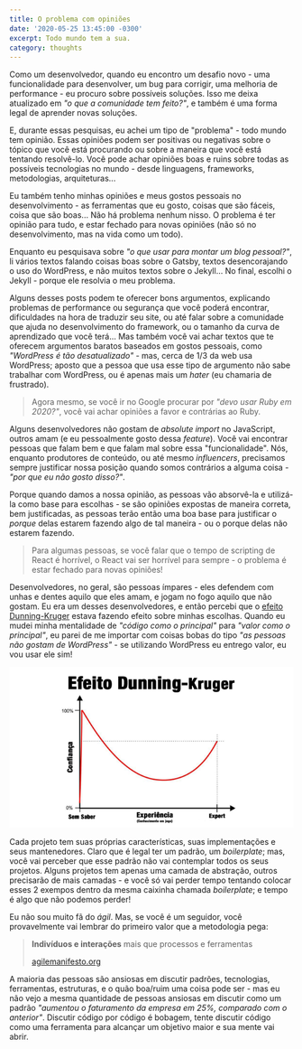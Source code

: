 ```yaml
---
title: O problema com opiniões
date: '2020-05-25 13:45:00 -0300'
excerpt: Todo mundo tem a sua.
category: thoughts
---
```


Como um desenvolvedor, quando eu encontro um desafio novo - uma funcionalidade para desenvolver, um bug para corrigir, uma melhoria de performance - eu procuro sobre possíveis soluções. Isso me deixa atualizado em _"o que a comunidade tem feito?"_, e também é uma forma legal de aprender novas soluções.

E, durante essas pesquisas, eu achei um tipo de "problema" - todo mundo tem opinião. Essas opiniões podem ser positivas ou negativas sobre o tópico que você está procurando ou sobre a maneira que você está tentando resolvê-lo. Você pode achar opiniões boas e ruins sobre todas as possíveis tecnologias no mundo - desde linguagens, frameworks, metodologias, arquiteturas...

Eu também tenho minhas opiniões e meus gostos pessoais no desenvolvimento - as ferramentas que eu gosto, coisas que são fáceis, coisa que são boas... Não há problema nenhum nisso. O problema é ter opinião para tudo, e estar fechado para novas opiniões (não só no desenvolvimento, mas na vida como um todo).

Enquanto eu pesquisava sobre _"o que usar para montar um blog pessoal?"_, li vários textos falando coisas boas sobre o Gatsby, textos desencorajando o uso do WordPress, e não muitos textos sobre o Jekyll... No final, escolhi o Jekyll - porque ele resolvia o meu problema.

Alguns desses posts podem te oferecer bons argumentos, explicando problemas de performance ou segurança que você poderá encontrar, dificuldades na hora de traduzir seu site, ou até falar sobre a comunidade que ajuda no desenvolvimento do framework, ou o tamanho da curva de aprendizado que você terá... Mas também você vai achar textos que te oferecem argumentos baratos baseados em gostos pessoais, como _"WordPress é tão desatualizado"_ - mas, cerca de 1/3 da web usa WordPress; aposto que a pessoa que usa esse tipo de argumento não sabe trabalhar com WordPress, ou é apenas mais um _hater_ (eu chamaria de frustrado).

> Agora mesmo, se você ir no Google procurar por _"devo usar Ruby em 2020?"_, você vai achar opiniões a favor e contrárias ao Ruby.

Alguns desenvolvedores não gostam de _absolute import_ no JavaScript, outros amam (e eu pessoalmente gosto dessa _feature_). Você vai encontrar pessoas que falam bem e que falam mal sobre essa "funcionalidade". Nós, enquanto produtores de conteúdo, ou até mesmo _influencers_, precisamos sempre justificar nossa posição quando somos contrários a alguma coisa - _"por que eu não gosto disso?"_.

Porque quando damos a nossa opinião, as pessoas vão absorvê-la e utilizá-la como base para escolhas - se são opiniões expostas de maneira correta, bem justificadas, as pessoas terão então uma boa base para justificar o _porque_ delas estarem fazendo algo de tal maneira - ou o porque delas não estarem fazendo.

> Para algumas pessoas, se você falar que o tempo de scripting de React é horrível, o React vai ser horrível para sempre - o problema é estar fechado para novas opiniões!

Desenvolvedores, no geral, são pessoas ímpares - eles defendem com unhas e dentes aquilo que eles amam, e jogam no fogo aquilo que não gostam. Eu era um desses desenvolvedores, e então percebi que o [efeito Dunning-Kruger](https://pt.wikipedia.org/wiki/Efeito_Dunning-Kruger) estava fazendo efeito sobre minhas escolhas. Quando eu mudei minha mentalidade de _"código como o principal"_ para _"valor como o principal"_, eu parei de me importar com coisas bobas do tipo _"as pessoas não gostam de WordPress"_ - se utilizando WordPress eu entrego valor, eu vou usar ele sim!

![Ilustração sobre o efeito Dunning-Kruger](./efeito-dunning-kruger.png 'Ilustração sobre o efeito Dunning-Kruger')

Cada projeto tem suas próprias características, suas implementações e seus mantenedores. Claro que é legal ter um padrão, um _boilerplate_; mas, você vai perceber que esse padrão não vai contemplar todos os seus projetos. Alguns projetos tem apenas uma camada de abstração, outros precisarão de mais camadas - e você só vai perder tempo tentando colocar esses 2 exempos dentro da mesma caixinha chamada _boilerplate_; e tempo é algo que não podemos perder!

Eu não sou muito fã do _ágil_. Mas, se você é um seguidor, você provavelmente vai lembrar do primeiro valor que a metodologia pega:

> **Indivíduos e interações** mais que processos e ferramentas
>
> [agilemanifesto.org](https://agilemanifesto.org/iso/ptbr/manifesto.html)

A maioria das pessoas são ansiosas em discutir padrões, tecnologias, ferramentas, estruturas, e o quão boa/ruim uma coisa pode ser - mas eu não vejo a mesma quantidade de pessoas ansiosas em discutir como um padrão _"aumentou o faturamento da empresa em 25%, comparado com o anterior"_. Discutir código por código é bobagem, tente discutir código como uma ferramenta para alcançar um objetivo maior e sua mente vai abrir.
